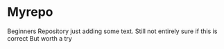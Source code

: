 # Myrepo
Beginners Repository
just adding some text.
Still not entirely sure if this is correct
But worth a try
